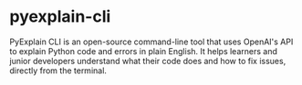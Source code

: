 # pyexplain-cli
PyExplain CLI is an open-source command-line tool that uses OpenAI's API to explain Python code and errors in plain English. It helps learners and junior developers understand what their code does and how to fix issues, directly from the terminal.
